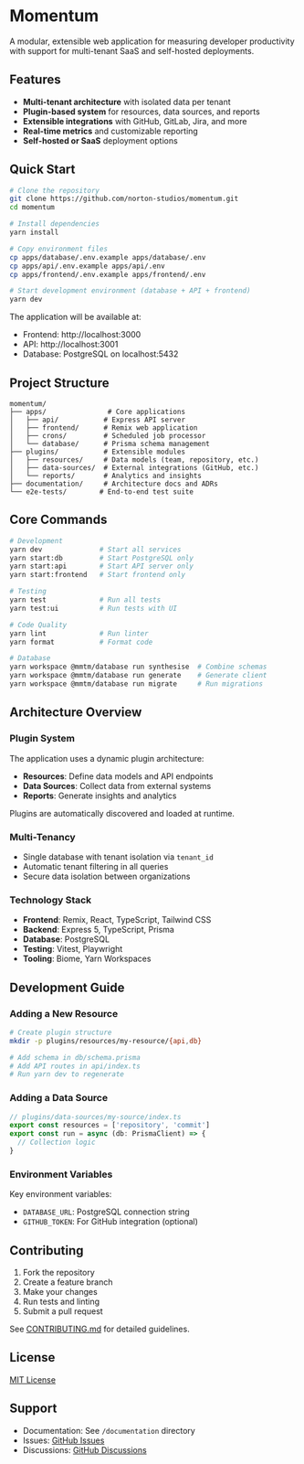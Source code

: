 # Momentum

A modular, extensible web application for measuring developer productivity with support for multi-tenant SaaS and self-hosted deployments.

## Features

- **Multi-tenant architecture** with isolated data per tenant
- **Plugin-based system** for resources, data sources, and reports
- **Extensible integrations** with GitHub, GitLab, Jira, and more
- **Real-time metrics** and customizable reporting
- **Self-hosted or SaaS** deployment options

## Quick Start

```bash
# Clone the repository
git clone https://github.com/norton-studios/momentum.git
cd momentum

# Install dependencies
yarn install

# Copy environment files
cp apps/database/.env.example apps/database/.env
cp apps/api/.env.example apps/api/.env
cp apps/frontend/.env.example apps/frontend/.env

# Start development environment (database + API + frontend)
yarn dev
```

The application will be available at:
- Frontend: http://localhost:3000
- API: http://localhost:3001
- Database: PostgreSQL on localhost:5432

## Project Structure

```
momentum/
├── apps/               # Core applications
│   ├── api/           # Express API server
│   ├── frontend/      # Remix web application
│   ├── crons/         # Scheduled job processor
│   └── database/      # Prisma schema management
├── plugins/           # Extensible modules
│   ├── resources/     # Data models (team, repository, etc.)
│   ├── data-sources/  # External integrations (GitHub, etc.)
│   └── reports/       # Analytics and insights
├── documentation/     # Architecture docs and ADRs
└── e2e-tests/        # End-to-end test suite
```

## Core Commands

```bash
# Development
yarn dev              # Start all services
yarn start:db         # Start PostgreSQL only
yarn start:api        # Start API server only
yarn start:frontend   # Start frontend only

# Testing
yarn test             # Run all tests
yarn test:ui          # Run tests with UI

# Code Quality
yarn lint             # Run linter
yarn format           # Format code

# Database
yarn workspace @mmtm/database run synthesise  # Combine schemas
yarn workspace @mmtm/database run generate    # Generate client
yarn workspace @mmtm/database run migrate     # Run migrations
```

## Architecture Overview

### Plugin System

The application uses a dynamic plugin architecture:

- **Resources**: Define data models and API endpoints
- **Data Sources**: Collect data from external systems
- **Reports**: Generate insights and analytics

Plugins are automatically discovered and loaded at runtime.

### Multi-Tenancy

- Single database with tenant isolation via `tenant_id`
- Automatic tenant filtering in all queries
- Secure data isolation between organizations

### Technology Stack

- **Frontend**: Remix, React, TypeScript, Tailwind CSS
- **Backend**: Express 5, TypeScript, Prisma
- **Database**: PostgreSQL
- **Testing**: Vitest, Playwright
- **Tooling**: Biome, Yarn Workspaces

## Development Guide

### Adding a New Resource

```bash
# Create plugin structure
mkdir -p plugins/resources/my-resource/{api,db}

# Add schema in db/schema.prisma
# Add API routes in api/index.ts
# Run yarn dev to regenerate
```

### Adding a Data Source

```typescript
// plugins/data-sources/my-source/index.ts
export const resources = ['repository', 'commit']
export const run = async (db: PrismaClient) => {
  // Collection logic
}
```

### Environment Variables

Key environment variables:

- `DATABASE_URL`: PostgreSQL connection string
- `GITHUB_TOKEN`: For GitHub integration (optional)

## Contributing

1. Fork the repository
2. Create a feature branch
3. Make your changes
4. Run tests and linting
5. Submit a pull request

See [CONTRIBUTING.md](documentation/CONTRIBUTING.md) for detailed guidelines.

## License

[MIT License](LICENSE)

## Support

- Documentation: See `/documentation` directory
- Issues: [GitHub Issues](https://github.com/norton-studios/momentum/issues)
- Discussions: [GitHub Discussions](https://github.com/norton-studios/momentum/discussions)